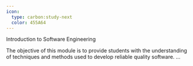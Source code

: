 ```yaml
---
icon:
  type: carbon:study-next
  color: 455A64
---
```

Introduction to Software Engineering

The objective of this module is to provide students with the understanding of techniques and methods used to develop reliable quality software. ... 
